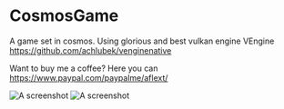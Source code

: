 # CosmosGame
A game set in cosmos. Using glorious and best vulkan engine VEngine https://github.com/achlubek/venginenative

Want to buy me a coffee? Here you can https://www.paypal.com/paypalme/aflext/

![A screenshot](https://i.imgur.com/myr75BA.png "Screenshot")
![A screenshot](https://i.imgur.com/ZY9Jhlz.jpg "Screenshot")

